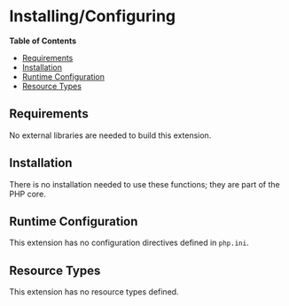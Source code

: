 Installing/Configuring
======================

**Table of Contents**

-   [Requirements](/csprng/setup.html#Requirements)
-   [Installation](/csprng/setup.html#Installation)
-   [Runtime Configuration](/csprng/setup.html#Runtime%20Configuration)
-   [Resource Types](/csprng/setup.html#Resource%20Types)

Requirements
------------

No external libraries are needed to build this extension.

Installation
------------

There is no installation needed to use these functions; they are part of
the PHP core.

Runtime Configuration
---------------------

This extension has no configuration directives defined in `php.ini`.

Resource Types
--------------

This extension has no resource types defined.
